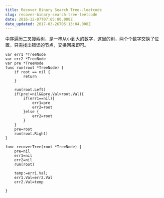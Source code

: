 ```yaml
---
title: Recover Binary Search Tree--leetcode
slug: recover-binary-search-tree-leetcode
date: 2016-12-07T07:05:00.000Z
date_updated: 2017-03-26T05:13:04.000Z
---
```


中序遍历二叉搜索树，是一串从小到大的数字，这里的树，两个个数字交换了位置。只需找出错误的节点，交换回来即可。

    var err1 *TreeNode
    var err2 *TreeNode
    var pre *TreeNode
    func run(root *TreeNode) {
    	if root == nil {
    		return
    	}
    
    	run(root.Left)
    	if(pre!=nil&&pre.Val>root.Val){
    		if(err1==nil){
    			err1=pre
    			err2=root
    		}else {
    			err2=root
    		}
    	}
    	pre=root
    	run(root.Right)
    }
    
    func recoverTree(root *TreeNode) {
        pre=nil
    	err1=nil
    	err2=nil
    	run(root)
        
    	temp:=err1.Val;
    	err1.Val=err2.Val
    	err2.Val=temp
    
    }
    
